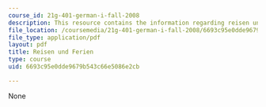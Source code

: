 ```yaml
---
course_id: 21g-401-german-i-fall-2008
description: This resource contains the information regarding reisen und ferien.
file_location: /coursemedia/21g-401-german-i-fall-2008/6693c95e0dde9679b543c66e5086e2cb_MIT21G_401F08_reisen_feri.pdf
file_type: application/pdf
layout: pdf
title: Reisen und Ferien
type: course
uid: 6693c95e0dde9679b543c66e5086e2cb

---
```

None
